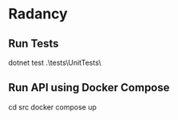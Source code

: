 # Radancy

## Run Tests
 dotnet test .\tests\UnitTests\
 
## Run API using Docker Compose
cd src
docker compose up
